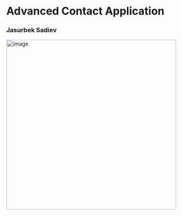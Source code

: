 # Advanced Contact Application
<h3>Jasurbek Sadiev</h3>
<img width="449" alt="image" src="https://user-images.githubusercontent.com/99417899/207992310-ab0d387e-876d-4182-9a1e-eebd3f126362.png">
